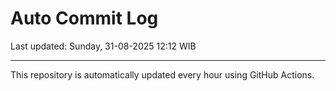 # Auto Commit Log

Last updated: Sunday, 31-08-2025 12:12 WIB

---

This repository is automatically updated every hour using GitHub Actions.
